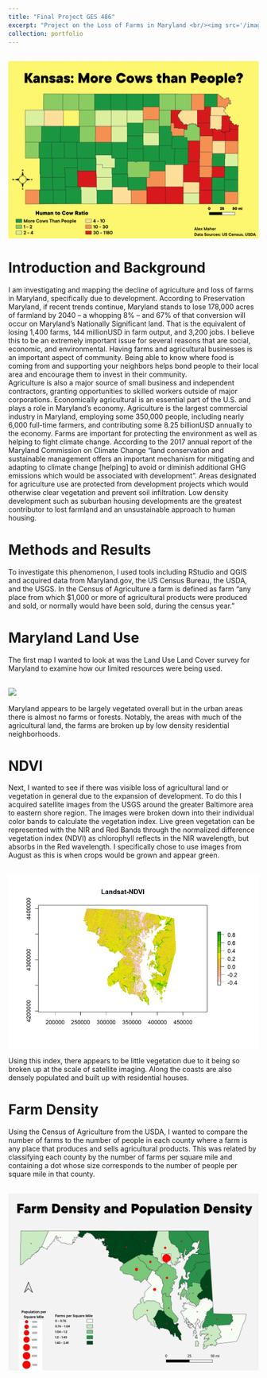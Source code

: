 ```yaml
---
title: "Final Project GES 486"
excerpt: "Project on the Loss of Farms in Maryland <br/><img src='/images/KScowPrint.png'>"
collection: portfolio
---
```


<br/><img src='/images/KScowPrint.png'>

Introduction and Background
=====
I am investigating and mapping the decline of agriculture and loss of farms in Maryland, specifically due to development.
According to Preservation Maryland, if recent trends continue, Maryland stands to lose 178,000 acres of farmland by 
2040 – a whopping 8% – and 67% of that conversion will occur on Maryland’s Nationally Significant land. That 
is the equivalent of losing 1,400 farms, 144 millionUSD in farm output, and 3,200 jobs. I believe this to be an
extremely important issue for several reasons that are social, economic, and environmental.  Having farms and 
agricultural businesses is an important aspect of community.  Being able to know where food is coming from and 
supporting your neighbors helps bond people to their local area and encourage them to invest in their community.  
Agriculture is also a major source of small business and independent contractors, granting opportunities to skilled
workers outside of major corporations.  Economically agricultural is an essential part of the U.S. and plays a role
in Maryland’s economy. Agriculture is the largest commercial industry in Maryland, employing some 350,000 people,
including nearly 6,000 full-time farmers, and contributing some 8.25 billionUSD annually to the economy. Farms are
important for protecting the environment as well as helping to fight climate change. According to the 2017 annual
report of the Maryland Commission on Climate Change “land conservation and sustainable management offers an important
mechanism for mitigating and adapting to climate change [helping] to avoid or diminish additional GHG emissions which
would be associated with development”.   Areas designated for agriculture use are protected from development projects
which would otherwise clear vegetation and prevent soil infiltration.   Low density development such as suburban housing
developments are the greatest contributor to lost farmland and an unsustainable approach to human housing.


Methods and Results
======

To investigate this phenomenon, I used tools including RStudio and QGIS and acquired data from Maryland.gov, the US Census
Bureau, the USDA, and the USGS.  In the Census of Agriculture a farm is defined as farm “any place from which $1,000 or more
of agricultural products were produced and sold, or normally would have been sold, during the census year.”  

Maryland Land Use
==
The first map I wanted to look at was the Land Use Land Cover survey for Maryland to examine how our limited resources were 
being used.  


<br/><img src='/images/landuse.png'>

Maryland appears to be largely vegetated overall but in the urban areas there is almost no farms or forests. Notably, the areas
with much of the agricultural land, the farms are broken up by low density residential neighborhoods. 


NDVI
==
Next, I wanted to see if there was visible loss of agricultural land or vegetation in general due to the expansion of development.
To do this I acquired satellite images from the USGS around the greater Baltimore area to eastern shore region. The images were broken 
down into their individual color bands to calculate the vegetation index. Live green vegetation can be represented with the NIR and
Red Bands through the normalized difference vegetation index (NDVI) as chlorophyll reflects in the NIR wavelength, but absorbs in the 
Red wavelength.  I specifically chose to use images from August as this is when crops would be grown and appear green.


<br/><img src='/images/NDVI.png'>


Using this index, there appears to be little vegetation due to it being so broken up at the scale of satellite imaging.  Along the 
coasts are also densely populated and built up with residential houses. 


Farm Density
==
Using the Census of Agriculture from the USDA, I wanted to compare the number of farms to the number of people in each county where a 
farm is any place that produces and sells agricultural products.  This was related by classifying each county by the number of farms per 
square mile and containing a dot whose size corresponds to the number of people per square mile in that county. 


<br/><img src='/images/farmdensity.png'>





